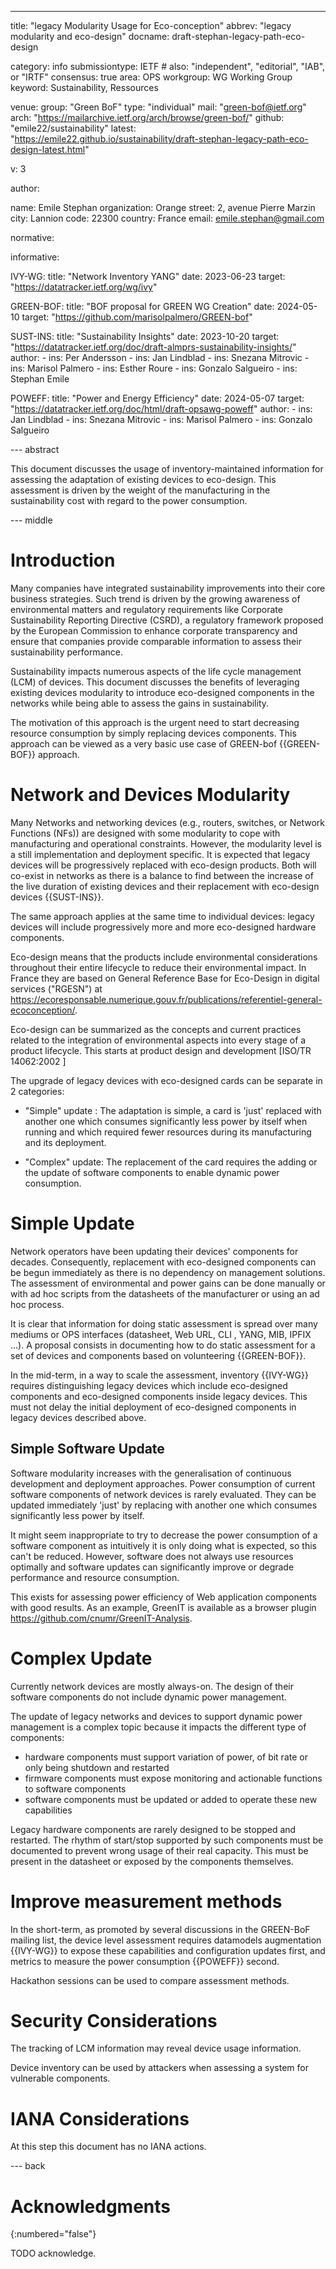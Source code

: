 ---
title: "legacy Modularity Usage for Eco-conception"
abbrev: "legacy modularity and eco-design"
docname: draft-stephan-legacy-path-eco-design

category: info
submissiontype: IETF  # also: "independent", "editorial", "IAB", or "IRTF"
consensus: true
area: OPS
workgroup: WG Working Group
keyword: Sustainability, Ressources

venue:
  group: "Green BoF"
  type: "individual"
  mail: "green-bof@ietf.org"
  arch: "https://mailarchive.ietf.org/arch/browse/green-bof/"
  github: "emile22/sustainability"
  latest: "https://emile22.github.io/sustainability/draft-stephan-legacy-path-eco-design-latest.html"

v: 3

author:

   name: Emile Stephan
   organization: Orange
   street: 2, avenue Pierre Marzin
   city: Lannion
   code: 22300
   country: France
   email: emile.stephan@gmail.com

normative:

informative:

  IVY-WG:
    title: "Network Inventory YANG"
    date: 2023-06-23
    target: "https://datatracker.ietf.org/wg/ivy"

  GREEN-BOF:
    title: "BOF proposal for GREEN WG Creation"
    date: 2024-05-10
    target: "https://github.com/marisolpalmero/GREEN-bof"

  SUST-INS:
    title: "Sustainability Insights"
    date: 2023-10-20
    target: "https://datatracker.ietf.org/doc/draft-almprs-sustainability-insights/"
    author:
			- ins: Per Andersson
			- ins: Jan Lindblad
			- ins: Snezana Mitrovic
			- ins: Marisol Palmero
			- ins: Esther Roure
			- ins: Gonzalo Salgueiro
			- ins: Stephan Emile

  POWEFF:
    title: "Power and Energy Efficiency"
    date: 2024-05-07
    target: "https://datatracker.ietf.org/doc/html/draft-opsawg-poweff"
    author:
			- ins: Jan Lindblad
			- ins: Snezana Mitrovic
			- ins: Marisol Palmero
			- ins: Gonzalo Salgueiro

--- abstract

This document discusses the usage of inventory-maintained information for assessing the adaptation of existing devices to eco-design. This assessment is driven by the weight of the manufacturing in the sustainability cost with regard to the power consumption.

--- middle

# Introduction

Many companies have integrated sustainability improvements into their core business strategies. Such trend is driven by the growing awareness of environmental matters and regulatory requirements like Corporate Sustainability Reporting Directive (CSRD), a regulatory framework proposed by the European Commission to enhance corporate transparency and ensure that companies provide comparable information to assess their sustainability performance.

Sustainability impacts numerous aspects of the life cycle management (LCM) of devices. This document discusses the benefits of leveraging existing devices modularity to introduce eco-designed components in the networks while being able to assess the gains in sustainability.

The motivation of this approach is the urgent need to start decreasing resource consumption by simply replacing devices components. This  approach can be viewed as a very basic use case of GREEN-bof {{GREEN-BOF}} approach.

# Network and Devices Modularity

Many Networks and networking devices (e.g., routers, switches, or Network Functions (NFs)) are designed with some modularity to cope with manufacturing and operational constraints. However, the modularity level is a still implementation and deployment specific. It is expected that legacy devices will be progressively replaced with eco-design products. Both will co-exist in networks as there is a balance to find between the increase of the live duration of existing devices and their replacement with eco-design devices {{SUST-INS}}.

The same approach applies at the same time to individual devices: legacy devices will include progressively more and more eco-designed hardware components.

Eco-design means that the products include environmental considerations throughout their entire lifecycle to reduce their environmental impact. In France they are based on General Reference Base for Eco-Design in digital services ("RGESN") at https://ecoresponsable.numerique.gouv.fr/publications/referentiel-general-ecoconception/.

Eco-design can be summarized as the concepts and current practices related to the integration of environmental aspects into every stage of a product lifecycle. This starts at product design and development [ISO/TR 14062:2002 ]

The upgrade of legacy devices with eco-designed cards can be separate in 2 categories:

 * "Simple" update : The adaptation is simple, a card is 'just' replaced with another one which consumes significantly less power by itself when running and which required fewer resources during its manufacturing and its deployment.

 * "Complex" update: The replacement of the card requires the adding or the update of software components to enable dynamic power consumption.

# Simple Update

Network operators have been updating their devices' components for decades. Consequently, replacement with eco-designed components can be begun immediately as there is no dependency on management solutions. The assessment of environmental and power gains can be done manually or with ad hoc scripts from the datasheets of the manufacturer or using an ad hoc process.

It is clear that information for doing static assessment is spread over many mediums or OPS interfaces (datasheet, Web URL, CLI , YANG, MIB, IPFIX ...). A proposal consists in documenting how to do static assessment for a set of devices and components based on volunteering {{GREEN-BOF}}.

In the mid-term, in a way to scale the assessment, inventory {{IVY-WG}} requires distinguishing legacy devices which include eco-designed components and eco-designed components inside legacy devices. This must not delay the initial deployment of eco-designed components in legacy devices described above.

## Simple Software Update

Software modularity increases with the generalisation of continuous development and deployment approaches. Power consumption of current software components of network devices is rarely evaluated. They can be updated immediately 'just' by replacing with another one which consumes significantly less power by itself.

It might seem inappropriate to try to decrease the power consumption of a software component as intuitively it is only doing what is expected, so this can't be reduced. However, software does not always use resources optimally and software updates can significantly improve or degrade performance and resource consumption.

This exists for assessing power efficiency of Web application components with good results. As an example, GreenIT is available as a browser plugin https://github.com/cnumr/GreenIT-Analysis.

# Complex Update

Currently network devices are mostly always-on. The design of their software components do not include dynamic power management.

The update of legacy networks and devices to support dynamic power management is a complex topic because it impacts the different type of components:

  * hardware components must support variation of power, of bit rate or only being shutdown and restarted
  * firmware components must expose monitoring and actionable functions to software components
  * software components must be updated or added to operate these new capabilities

Legacy hardware components are rarely designed to be stopped and restarted. The rhythm of start/stop supported by such components must be documented to prevent wrong usage of their real capacity. This must be present in the datasheet or exposed by the components themselves.

# Improve measurement methods

In the short-term, as promoted by several discussions in the GREEN-BoF mailing list, the device level assessment requires datamodels augmentation {{IVY-WG}} to expose these capabilities and configuration updates first, and metrics to measure the power consumption {{POWEFF}} second.

Hackathon sessions can be used to compare assessment methods.

# Security Considerations

The tracking of LCM information may reveal device usage information.

Device inventory can be used by attackers when assessing a system for vulnerable components.

# IANA Considerations

At this step this document has no IANA actions.

--- back

# Acknowledgments
{:numbered="false"}

TODO acknowledge.
